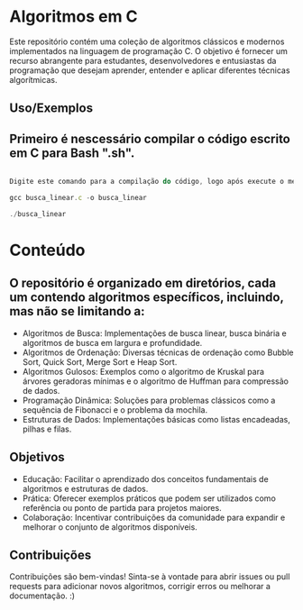 
# Algoritmos em C

Este repositório contém uma coleção de algoritmos clássicos e modernos implementados na linguagem de programação C. O objetivo é fornecer um recurso abrangente para estudantes, desenvolvedores e entusiastas da programação que desejam aprender, entender e aplicar diferentes técnicas algorítmicas.


## Uso/Exemplos

## Primeiro é nescessário compilar o código escrito em C para Bash ".sh".
```javascript

Digite este comando para a compilação do código, logo após execute o mesmo.

gcc busca_linear.c -o busca_linear

./busca_linear
```


# Conteúdo
## O repositório é organizado em diretórios, cada um contendo algoritmos específicos, incluindo, mas não se limitando a:


- Algoritmos de Busca: Implementações de busca linear, busca binária e algoritmos de busca em largura e profundidade.
- Algoritmos de Ordenação: Diversas técnicas de ordenação como Bubble Sort, Quick Sort, Merge Sort e Heap Sort.
- Algoritmos Gulosos: Exemplos como o algoritmo de Kruskal para árvores geradoras mínimas e o algoritmo de Huffman para compressão de dados.
- Programação Dinâmica: Soluções para problemas clássicos como a sequência de Fibonacci e o problema da mochila.
- Estruturas de Dados: Implementações básicas como listas encadeadas, pilhas e filas.


## Objetivos

- Educação: Facilitar o aprendizado dos conceitos fundamentais de algoritmos e estruturas de dados.
- Prática: Oferecer exemplos práticos que podem ser utilizados como referência ou ponto de partida para projetos maiores.
- Colaboração: Incentivar contribuições da comunidade para expandir e melhorar o conjunto de algoritmos disponíveis.



## Contribuições
Contribuições são bem-vindas! Sinta-se à vontade para abrir issues ou pull requests para adicionar novos algoritmos, corrigir erros ou melhorar a documentação. :)


